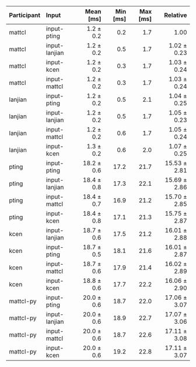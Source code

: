 | Participant | Input | Mean [ms] | Min [ms] | Max [ms] | Relative |
|:---|:---|---:|---:|---:|---:|
| mattcl | input-pting | 1.2 ± 0.2 | 0.2 | 1.7 | 1.00 |
| mattcl | input-lanjian | 1.2 ± 0.2 | 0.5 | 1.7 | 1.02 ± 0.23 |
| mattcl | input-kcen | 1.2 ± 0.2 | 0.3 | 1.7 | 1.03 ± 0.24 |
| mattcl | input-mattcl | 1.2 ± 0.2 | 0.3 | 1.7 | 1.03 ± 0.24 |
| lanjian | input-pting | 1.2 ± 0.2 | 0.5 | 2.1 | 1.04 ± 0.25 |
| lanjian | input-lanjian | 1.2 ± 0.2 | 0.5 | 1.7 | 1.05 ± 0.23 |
| lanjian | input-mattcl | 1.2 ± 0.2 | 0.6 | 1.7 | 1.05 ± 0.24 |
| lanjian | input-kcen | 1.3 ± 0.2 | 0.6 | 2.0 | 1.07 ± 0.25 |
| pting | input-pting | 18.2 ± 0.6 | 17.2 | 21.7 | 15.53 ± 2.81 |
| pting | input-lanjian | 18.4 ± 0.8 | 17.3 | 22.1 | 15.69 ± 2.86 |
| pting | input-mattcl | 18.4 ± 0.7 | 16.9 | 21.2 | 15.70 ± 2.85 |
| pting | input-kcen | 18.4 ± 0.8 | 17.1 | 21.3 | 15.75 ± 2.87 |
| kcen | input-lanjian | 18.7 ± 0.6 | 17.5 | 21.2 | 16.01 ± 2.88 |
| kcen | input-pting | 18.7 ± 0.5 | 18.1 | 21.6 | 16.01 ± 2.87 |
| kcen | input-mattcl | 18.7 ± 0.6 | 17.9 | 21.4 | 16.02 ± 2.89 |
| kcen | input-kcen | 18.8 ± 0.6 | 17.7 | 22.2 | 16.06 ± 2.90 |
| mattcl-py | input-pting | 20.0 ± 0.6 | 18.7 | 22.0 | 17.06 ± 3.07 |
| mattcl-py | input-lanjian | 20.0 ± 0.6 | 18.9 | 22.7 | 17.07 ± 3.06 |
| mattcl-py | input-mattcl | 20.0 ± 0.6 | 18.7 | 22.6 | 17.11 ± 3.08 |
| mattcl-py | input-kcen | 20.0 ± 0.6 | 19.2 | 22.8 | 17.11 ± 3.07 |
